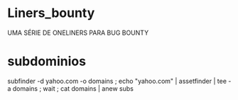 # Liners_bounty
UMA SÉRIE DE ONELINERS PARA BUG BOUNTY

# subdominios

subfinder -d yahoo.com -o domains ; echo "yahoo.com" | assetfinder | tee -a domains ; wait ; cat domains | anew subs 
